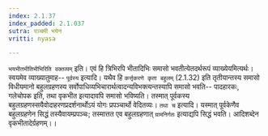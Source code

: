 ```yaml
---
index: 2.1.37
index_padded: 2.1.037
sutra: पञ्चमी भयेन
vritti: nyasa

---
```

`भयभीतभीतिभीभिरिति वक्तव्यम्` इति। एवं हि त्रिभिरपि भीतादिभिः समासो भवतीत्येतदर्थरूपं व्याख्येयमित्यर्थः। स्वयमेव व्याख्यातुमाह-- `पूर्वस्य` इत्यादि। यथैव हि `कर्त्तृकरणे कृता बहुलम्` (2.1.32) इति तृतीयान्तस्य समासो विधीयमानो बहुलग्रहणस्य सर्वोपाधिव्यभिचारार्थत्वादन्यविभक्त्यन्तस्यापि समासो भवति-- पादहारकः, गलेचोपक इति, तथा वृकभीत इत्यादावपि समासो भविष्यति। तस्मात् पूर्वकस्य बहुलग्रहणस्सयैवोदाहरणप्रदर्शनार्थोऽयं योगः प्रपञ्चार्थो वेदितव्यः। `तथा च` इत्यादि। यस्मात् पूर्वकेणैव बहुलग्रहणेन सिद्धं तस्यैवायम्प्रपञ्चः; तस्मात्तत एव बहुलग्रहणात् `ग्रामनिर्गतः` इत्याद्यपि सिद्धं भवति। आदिशब्देन वृकभीतादेर्ग्रहणम्।।